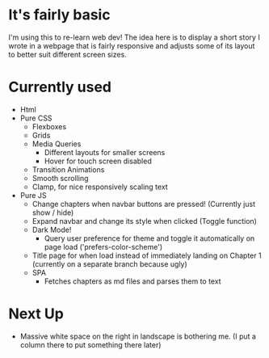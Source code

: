 # It's fairly basic
I'm using this to re-learn web dev!
The idea here is to display a short story I wrote in a webpage that is fairly responsive and adjusts some of its layout to better suit different screen sizes.
# Currently used
- Html
- Pure CSS
  - Flexboxes
  - Grids
  - Media Queries 
    - Different layouts for smaller screens
    - Hover for touch screen disabled
  - Transition Animations
  - Smooth scrolling
  - Clamp, for nice responsively scaling text
- Pure JS
  - Change chapters when navbar buttons are pressed! (Currently just show / hide)
  - Expand navbar and change its style when clicked (Toggle function)
  - Dark Mode! 
    - Query user preference for theme and toggle it automatically on page load ('prefers-color-scheme')
  - Title page for when load instead of immediately landing on Chapter 1 (currently on a separate branch because ugly)
  - SPA
    - Fetches chapters as md files and parses them to text
# Next Up
- Massive white space on the right in landscape is bothering me. (I put a column there to put something there later)
